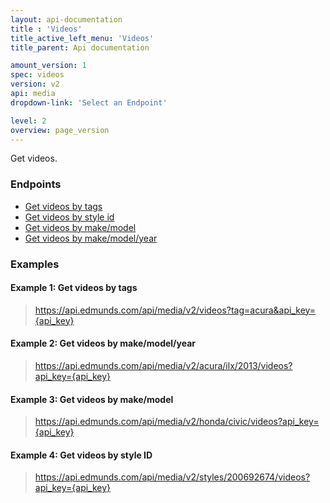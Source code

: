 ```yaml
---
layout: api-documentation
title : 'Videos'
title_active_left_menu: 'Videos'
title_parent: Api documentation

amount_version: 1
spec: videos
version: v2
api: media
dropdown-link: 'Select an Endpoint'

level: 2
overview: page_version
---
```


<div class="info-message">
    Get videos.
</div>

### Endpoints

* [Get videos by tags](/api-documentation/media/videos/v2/01_videos_by_tags/api-description.html)
* [Get videos by style id](/api-documentation/media/videos/v2/02_videos_by_style_id/api-description.html)
* [Get videos by make/model](/api-documentation/media/videos/v2/03_videos_by_make_model/api-description.html)
* [Get videos by make/model/year](/api-documentation/media/videos/v2/04_videos_by_make_model_year/api-description.html)

### Examples

#### Example 1: Get videos by tags
    
> https://api.edmunds.com/api/media/v2/videos?tag=acura&api_key={api_key}

#### Example 2: Get videos by make/model/year

> https://api.edmunds.com/api/media/v2/acura/ilx/2013/videos?api_key={api_key}

#### Example 3: Get videos by make/model

> https://api.edmunds.com/api/media/v2/honda/civic/videos?api_key={api_key}

#### Example 4: Get videos by style ID

> https://api.edmunds.com/api/media/v2/styles/200692674/videos?api_key={api_key}

